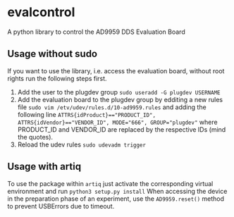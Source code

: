 # evalcontrol

A python library to control the AD9959 DDS Evaluation Board

## Usage without sudo
If you want to use the library, i.e. access the evaluation board, without root rights run the following steps first.
 1. Add the user to the plugdev group
 `sudo useradd -G plugdev USERNAME`
 2. Add the evaluation board to the plugdev group by edditing a new rules file
 `sudo vim /etv/udev/rules.d/10-ad9959.rules`
  and adding the following line
  `ATTRS{idProduct}=="PRODUCT_ID", ATTRS{idVendor}=="VENDOR_ID", MODE="666", GROUP="plugdev"`
  where PRODUCT_ID and VENDOR_ID are replaced by the respective IDs (mind the quotes).
 3. Reload the udev rules
 `sudo udevadm trigger`
  
## Usage with artiq
 To use the package within `artiq` just activate the corresponding virtual environment and run 
 `python3 setup.py install`
 When accessing the device in the preparation phase of an experiment, use the `AD9959.reset()` method to prevent USBErrors due to timeout.
